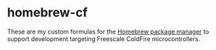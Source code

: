 # homebrew-cf

These are my custom formulas for the [Homebrew package manager](brew.sh)
to support development targeting Freescale ColdFire microcontrollers.


